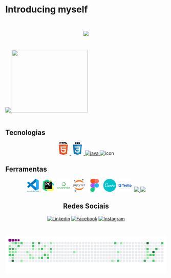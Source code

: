 # Introducing myself
<h1 align="center">  
  <a href="https://git.io/typing-svg">
    <img src="https://readme-typing-svg.herokuapp.com/?lines=Hello+World+!+👋;Nice+to+see+you!;I+am+Jessica+!;Developer+Student+SI;Welcome+to+my+page!;💻&center=true&size=30">
  </a>
</h1>
<div><br/>
  <a href="https://github.com/JesskaBasilio">
    <img src="https://github-readme-stats.vercel.app/api?username=JesskaBasilio&count_private=true&include_all_commits=true&show_icons=true&theme=highcontrast&hide_border=false&show_owner=true&locale=pt-br"/>
    <img height="195em" width="237em" src="https://github-readme-stats.vercel.app/api/top-langs/?username=JesskaBasilio&theme=highcontrast&hide_border=false&&locale=pt-br"/>
  </a>
</div><br/>


## Tecnologias 
<div align="center">
<a href="https://www.w3schools.com/html/default.asp" target="_blanck" ref="noreferrer" title="since 2016" width="40" height="40">
<img src="https://raw.githubusercontent.com/github/explore/80688e429a7d4ef2fca1e82350fe8e3517d3494d/topics/html/html.png" alt="HTML" width="40" height="40">
</a>
<a href="https://www.w3schools.com/css/" target="_blank" rel="noreferrer" title="since 2016">
    <img src="https://raw.githubusercontent.com/devicons/devicon/master/icons/css3/css3-original-wordmark.svg" alt="css3 " width="40" height="40" />
  </a>
<a href="https://www.java.com/en/" target="_blank" rel="noreferrer" title="since 2018">
    <img src="https://upload.wikimedia.org/wikipedia/en/thumb/3/30/Java_programming_language_logo.svg/121px-Java_programming_language_logo.svg.png" alt="java " width="40" height="40" />
  </a>
 <a><img src="https://techstack-generator.vercel.app/mysql-icon.svg" alt="icon" width="40" height="40" />&nbsp;</a> 
</div>

## Ferramentas

<div align="center">
 <img src="https://github.com/devicons/devicon/blob/master/icons/vscode/vscode-original-wordmark.svg" title="vscode" alt="vscode" width="40" height="40"/>&nbsp;
 <img src="https://github.com/devicons/devicon/blob/master/icons/pycharm/pycharm-original.svg" title="pycharm" alt="pycharm" width="40" height="40"/>&nbsp;
 <img src="https://github.com/devicons/devicon/blob/master/icons/anaconda/anaconda-original-wordmark.svg" title="anaconda alt="anaconda" width="40" height="40"/>&nbsp;
 <img src="https://github.com/devicons/devicon/blob/master/icons/jupyter/jupyter-original-wordmark.svg" title="jupyter" alt="jupyter" width="40" height="40"/>&nbsp;
 <img src="https://github.com/devicons/devicon/blob/master/icons/figma/figma-original.svg" title="figma" alt="figma" width="40" height="40"/>&nbsp;
 <img src="https://github.com/devicons/devicon/blob/master/icons/canva/canva-original.svg" title="canva" alt="canva" width="40" height="40"/>&nbsp;
 <img src="https://github.com/devicons/devicon/blob/master/icons/trello/trello-plain-wordmark.svg" title="ftrello" alt="trello" width="40" height="40"/>&nbsp;
 <a href="https://git-scm.com/" target="_blank"> <img src="https://img.icons8.com/color/48/000000/git.png"/> </a>
 <a href="https://github.com/" target="_blank"> <img src="https://img.icons8.com/fluency/48/000000/github.png"/> </a>

</br>

## Redes Sociais<br/>
[![Linkedin](https://img.shields.io/badge/LinkedIn-0077B5?style=for-the-badge&logo=linkedin&logoColor=white)](https://www.linkedin.com/in/jessica-lima-basilio-598861221/)
[![Facebook](https://img.shields.io/badge/Facebook-1877F2?style=for-the-badge&logo=facebook&logoColor=white)](https://www.facebook.com/jessica.l.basilio/)
[![Instagram](https://img.shields.io/badge/Instagram-E4405F?style=for-the-badge&logo=instagram&logoColor=white)](https://www.instagram.com/jesskabasilio/)

</br>


![snake gif](https://github.com/JesskaBasilio/JesskaBasilio/blob/output/github-contribution-grid-snake.gif)


